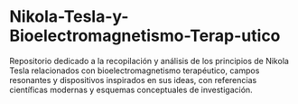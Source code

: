 # Nikola-Tesla-y-Bioelectromagnetismo-Terap-utico
Repositorio dedicado a la recopilación y análisis de los principios de Nikola Tesla relacionados con bioelectromagnetismo terapéutico, campos resonantes y dispositivos inspirados en sus ideas, con referencias científicas modernas y esquemas conceptuales de investigación.
